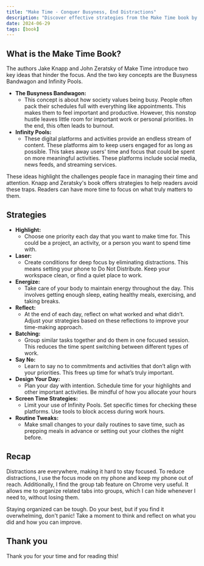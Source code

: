 ```yaml
---
title: "Make Time - Conquer Busyness, End Distractions"
description: "Discover effective strategies from the Make Time book by Jake Knapp and John Zeratsky to reduce distractions and stay focused on what matters."
date: 2024-06-29
tags: [book]
---
```


## What is the Make Time Book?

The authors Jake Knapp and John Zeratsky of Make Time introduce two key ideas that hinder the focus. And the two key concepts are the Busyness Bandwagon and Infinity Pools.

- **The Busyness Bandwagon:**
  - This concept is about how society values being busy. People often pack their schedules full with everything like appointments. This makes them to feel important and productive. However, this nonstop hustle leaves little room for important work or personal priorities. In the end, this often leads to burnout.
- **Infinity Pools:**
  - These digital platforms and activities provide an endless stream of content. These platforms aim to keep users engaged for as long as possible. This takes away users' time and focus that could be spent on more meaningful activities. These platforms include social media, news feeds, and streaming services.

These ideas highlight the challenges people face in managing their time and attention. Knapp and Zeratsky's book offers strategies to help readers avoid these traps. Readers can have more time to focus on what truly matters to them.

## Strategies

- **Highlight:**
  - Choose one priority each day that you want to make time for. This could be a project, an activity, or a person you want to spend time with.
- **Laser:**
  - Create conditions for deep focus by eliminating distractions. This means setting your phone to Do Not Distribute. Keep your workspace clean, or find a quiet place to work.
- **Energize:**
  - Take care of your body to maintain energy throughout the day. This involves getting enough sleep, eating healthy meals, exercising, and taking breaks.
- **Reflect:**
  - At the end of each day, reflect on what worked and what didn’t. Adjust your strategies based on these reflections to improve your time-making approach.
- **Batching:**
  - Group similar tasks together and do them in one focused session. This reduces the time spent switching between different types of work.
- **Say No:**
  - Learn to say no to commitments and activities that don’t align with your priorities. This frees up time for what’s truly important.
- **Design Your Day:**
  - Plan your day with intention. Schedule time for your highlights and other important activities. Be mindful of how you allocate your hours
- **Screen Time Strategies:**
  - Limit your use of Infinity Pools. Set specific times for checking these platforms. Use tools to block access during work hours.
- **Routine Tweaks:**
  - Make small changes to your daily routines to save time, such as prepping meals in advance or setting out your clothes the night before.

## Recap

Distractions are everywhere, making it hard to stay focused. To reduce distractions, I use the focus mode on my phone and keep my phone out of reach. Additionally, I find the group tab feature on Chrome very useful. It allows me to organize related tabs into groups, which I can hide whenever I need to, without losing them.

Staying organized can be tough. Do your best, but if you find it overwhelming, don't panic! Take a moment to think and reflect on what you did and how you can improve.

## Thank you

Thank you for your time and for reading this!
